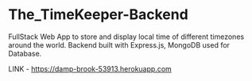 # The_TimeKeeper-Backend
FullStack Web App to store and display local time of different timezones around the world. 
Backend built with Express.js, MongoDB used for Database.

LINK - https://damp-brook-53913.herokuapp.com
